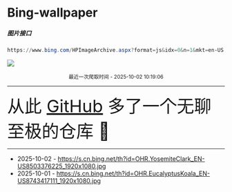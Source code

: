 # Bing-wallpaper

##### 图片接口

```powershell
https://www.bing.com/HPImageArchive.aspx?format=js&idx=0&n=1&mkt=en-US
```

 ![](https://s.cn.bing.net/th?id=OHR.YosemiteClark_EN-US8503376225_1920x1080.jpg)

<p align='center' >
    <small>
        最近一次爬取时间 - 2025-10-02 10:19:06
    </small>
    <br>
    <hr>
    <font size=7>
        <small>
           从此 <a href='https://github.com/'>GitHub</a> 多了一个无聊至极的仓库  🍳
        </small>
    </font>
    <hr>
</p>


- 2025-10-02 - https://s.cn.bing.net/th?id=OHR.YosemiteClark_EN-US8503376225_1920x1080.jpg 
- 2025-10-01 - https://s.cn.bing.net/th?id=OHR.EucalyptusKoala_EN-US8743417111_1920x1080.jpg 
